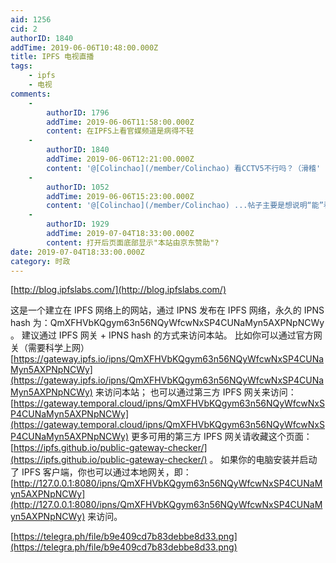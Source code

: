 ```yaml
---
aid: 1256
cid: 2
authorID: 1840
addTime: 2019-06-06T10:48:00.000Z
title: IPFS 电视直播
tags:
    - ipfs
    - 电视
comments:
    -
        authorID: 1796
        addTime: 2019-06-06T11:58:00.000Z
        content: 在IPFS上看官媒频道是病得不轻
    -
        authorID: 1840
        addTime: 2019-06-06T12:21:00.000Z
        content: '@[Colinchao](/member/Colinchao) 看CCTV5不行吗？（滑稽'
    -
        authorID: 1052
        addTime: 2019-06-06T15:23:00.000Z
        content: '@[Colinchao](/member/Colinchao) ...帖子主要是想说明“能”看，不是说非推荐你们在这儿看cctv'
    -
        authorID: 1929
        addTime: 2019-07-04T18:33:00.000Z
        content: 打开后页面底部显示"本站由京东赞助"?
date: 2019-07-04T18:33:00.000Z
category: 时政
---
```


[http://blog.ipfslabs.com/](http://blog.ipfslabs.com/)

这是一个建立在 IPFS 网络上的网站，通过 IPNS 发布在 IPFS 网络，永久的 IPNS hash 为：QmXFHVbKQgym63n56NQyWfcwNxSP4CUNaMyn5AXPNpNCWy 。 建议通过 IPFS 网关 + IPNS hash 的方式来访问本站。 比如你可以通过官方网关（需要科学上网） [https://gateway.ipfs.io/ipns/QmXFHVbKQgym63n56NQyWfcwNxSP4CUNaMyn5AXPNpNCWy](https://gateway.ipfs.io/ipns/QmXFHVbKQgym63n56NQyWfcwNxSP4CUNaMyn5AXPNpNCWy) 来访问本站； 也可以通过第三方 IPFS 网关来访问： [https://gateway.temporal.cloud/ipns/QmXFHVbKQgym63n56NQyWfcwNxSP4CUNaMyn5AXPNpNCWy](https://gateway.temporal.cloud/ipns/QmXFHVbKQgym63n56NQyWfcwNxSP4CUNaMyn5AXPNpNCWy) 更多可用的第三方 IPFS 网关请收藏这个页面： [https://ipfs.github.io/public-gateway-checker/](https://ipfs.github.io/public-gateway-checker/) 。 如果你的电脑安装并启动了 IPFS 客户端，你也可以通过本地网关，即： [http://127.0.0.1:8080/ipns/QmXFHVbKQgym63n56NQyWfcwNxSP4CUNaMyn5AXPNpNCWy](http://127.0.0.1:8080/ipns/QmXFHVbKQgym63n56NQyWfcwNxSP4CUNaMyn5AXPNpNCWy) 来访问。

[https://telegra.ph/file/b9e409cd7b83debbe8d33.png](https://telegra.ph/file/b9e409cd7b83debbe8d33.png)
